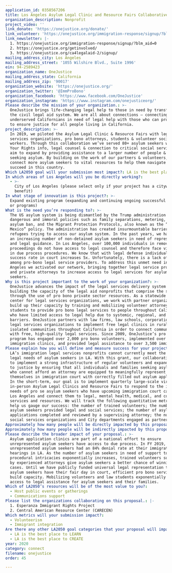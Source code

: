 ```yaml
---
application_id: 0358567206
title: Los Angeles Asylum Legal Clinic and Resource Fairs Collaborative
organization_description: Nonprofit
project_video: ''
link_donate: 'https://onejustice.org/donate/'
link_volunteer: 'https://onejustice.org/immigration-response/signup/?blm_aid=0'
link_newsletter: |-
  1. https://onejustice.org/immigration-response/signup/?blm_aid=0
  2. https://onejustice.org/getinvolved/
  3. https://onejustice.org/ca4legalaid-2/signup/
mailing_address_city: Los Angeles
mailing_address_street: '1055 Wilshire Blvd., Suite 1996'
ein: 94-2589423
organization_name: OneJustice
mailing_address_state: California
mailing_address_zip: '90017'
organization_website: 'https://onejustice.org/'
organization_twitter: '@ImmProBono'
organization_facebook: 'https://www.facebook.com/OneJustice'
organization_instagram: 'https://www.instagram.com/onejusticeorg/'
Please describe the mission of your organization.: >-
  OneJustice brings life-changing legal help to those in need by transforming
  the civil legal aid system. We are all about connections – connecting
  underserved Californians in need of legal help with those who can provide it
  to ensure justice for all people living in California.
project_description: >-
  In 2019, we piloted the Asylum Legal Clinic & Resource Fairs with legal
  services organizations, pro bono attorneys, students & volunteer social
  workers. Through this collaboration we’ve served 80+ asylum seekers with Know
  Your Rights info, legal counsel & connection to critical social services. We
  aim to expand by providing assistance to a larger number of people & families
  seeking asylum. By building on the work of our partners & volunteers, we’ll
  connect more asylum seekers to vital resources to help them navigate and
  succeed in this country.
Which LA2050 goal will your submission most impact?: LA is the best place to CONNECT
In which areas of Los Angeles will you be directly working?:
  - >-
    City of Los Angeles (please select only if your project has a citywide
    benefit)
In what stage of innovation is this project?: >-
  Expand existing program (expanding and continuing ongoing successful projects
  or programs)
What is the need you’re responding to?: >-
  The US asylum system is being dismantled by the Trump administration through
  dangerous and immoral policies such as family separations, metering, the
  asylum ban, and the Migrant Protection Protocols, also known as the “Remain in
  Mexico” policy. The administration has created insurmountable barriers for
  refugees trying to access our asylum system. In the past years, we have seen
  an increasing number of non-detained asylum seekers in need of representation
  and legal guidance. In Los Angeles, over 100,000 individuals in removal
  proceedings do not have access to legal counsel and therefore face violations
  in due process procedures. We know that with legal defense individuals’
  success rate in court increases 5x. Unfortunately, there is a lack of capacity
  among pro-bono legal service providers. To address this unmet need in Los
  Angeles we activated our network, bringing together legal service providers
  and private attorneys to increase access to legal services for asylum
  seekers. 
Why is this project important to the work of your organization?: >-
  OneJustice advances the impact of the legal services delivery system by
  building the capacity of the legal aid nonprofits that comprise the system
  through the use of pro bono private sector resources. As a statewide support
  center for legal services organizations, we work with partner organizations to
  build up their capacity by training and mobilizing volunteer attorneys and law
  students to provide pro bono legal services to people throughout California
  who have limited access to legal help due to systemic, regional, and economic
  barriers. OneJustice partners with law firms, law schools, corporations, and
  legal services organizations to implement free legal clinics in rural and
  isolated communities throughout California in order to connect communities
  with free, high-quality legal services. Since 2009, OneJustice’s pro bono
  program has engaged over 2,000 pro bono volunteers, implemented over 190
  immigration clinics, and provided legal assistance to over 3,500 immigrants.
Please explain how you will define and measure success for your project.: >-
  LA’s immigration legal services nonprofits cannot currently meet the growing
  legal needs of asylum seekers in LA. With this grant, our collaborative hopes
  to implement a strong infrastructure of regular volunteers and expand access
  to justice by ensuring that all individuals and families seeking asylum in LA
  who cannot afford an attorney are equipped to meaningfully represent
  themselves in immigration court with correctly filled out asylum applications.
  In the short-term, our goal is to implement quarterly large-scale virtual or
  in-person Asylum Legal Clinics and Resource Fairs to respond to the immediate
  needs of pro se asylum seekers who have upcoming immigration court cases in
  Los Angeles and connect them to legal, mental health, medical, and comunity
  services and resources. We will track the following quantitative metrics to
  help us gauge our success: the number of trained volunteers; the number of
  asylum seekers provided legal and social services; the number of asylum
  applications completed and reviewed by a supervising attorney; the number of
  social services organizations and City departments engaged as partners.
Approximately how many people will be directly impacted by this proposal?: '200'
Approximately how many people will be indirectly impacted by this proposal?: '250'
Please describe the broader impact of your proposal.: >-
  Asylum application clinics are part of a national effort to ensure
  unrepresented asylum seekers have access to due process. In FY 2019,
  unrepresented asylum seekers had an 84% denial rate at their immigration court
  hearings in LA. As the number of asylum seekers in need of support to navigate
  procedural intricacies exponentially increases, trained volunteers supervised
  by experienced attorneys give asylum seekers a better chance of winning their
  cases. Until we have publicly funded universal legal representation to ensure
  asylum seekers have their fair day in court, efficient pro bono services can
  build capacity. Mobilizing volunteers and law students exponentially increases
  access to legal assistance for asylum seekers and their families.
Which of LA2050’s resources will be of the most value to you?:
  - Host public events or gatherings
  - Communications support
Please list the organizations collaborating on this proposal.: |-
  1. Esperanza Immigrant Rights Project 
  2. Central American Resource Center (CARECEN)
Which metrics will your submission impact?:
  - Volunteerism
  - Immigrant integration
Are there any other LA2050 goal categories that your proposal will impact?:
  - LA is the best place to LEARN
  - LA is the best place to CREATE
year: 2020
category: connect
filename: onejustice
order: 45

---
```

